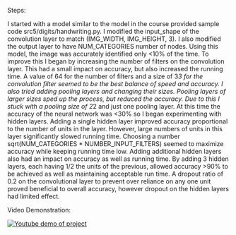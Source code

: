 Steps:

I started with a model similar to the model in the course provided sample code src5/digits/handwriting.py. I modified the input_shape of the convolution layer to match (IMG_WIDTH, IMG_HEIGHT, 3). I also modified the output layer to have NUM_CATEGORIES number of nodes. Using this model, the image was accurately identified only <10% of the time. To improve this I began by increasing the number of filters on the convolution layer. This had a small impact on accuracy, but also increased the running time. A value of 64 for the number of filters and a size of 3*3 for the convolution filter seemed to be the best balance of speed and accuracy. I also tried adding pooling layers and changing their sizes. Pooling layers of larger sizes sped up the process, but reduced the accuracy. Due to this I stuck with a pooling size of 2*2 and just one pooling layer.
At this time the accuracy of the neural network was <30% so I began experimenting with hidden layers. Adding a single hidden layer improved accuracy proportional to the number of units in the layer. However, large numbers of units in this layer significantly slowed running time. Choosing a number sqrt(NUM_CATEGORIES * NUMBER_INPUT_FILTERS) seemed to maximize accuracy while keeping running time low. Adding additional hidden layers also had an impact on accuracy as well as running time. By adding 3 hidden layers, each having 1/2 the units of the previous, allowed accuracy >90% to be achieved as well as maintaining acceptable run time. A dropout ratio of 0.2 on the convolutional layer to prevent over reliance on any one unit proved beneficial to overall accuracy, however dropout on the hidden layers had limited effect.

Video Demonstration:

[![Youtube demo of project](https://img.youtube.com/vi/ys3Q9DWZDCU/0.jpg)](https://youtu.be/ys3Q9DWZDCU)
